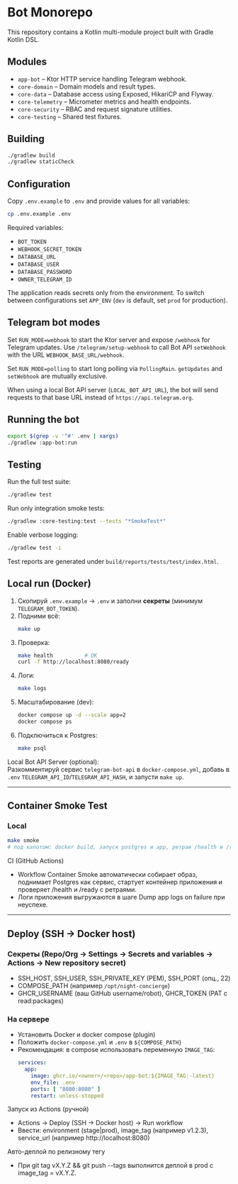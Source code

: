 # Bot Monorepo

This repository contains a Kotlin multi-module project built with Gradle Kotlin DSL.

## Modules

- `app-bot` – Ktor HTTP service handling Telegram webhook.
- `core-domain` – Domain models and result types.
- `core-data` – Database access using Exposed, HikariCP and Flyway.
- `core-telemetry` – Micrometer metrics and health endpoints.
- `core-security` – RBAC and request signature utilities.
- `core-testing` – Shared test fixtures.

## Building

```bash
./gradlew build
./gradlew staticCheck
```

## Configuration

Copy `.env.example` to `.env` and provide values for all variables:

```bash
cp .env.example .env
```

Required variables:

- `BOT_TOKEN`
- `WEBHOOK_SECRET_TOKEN`
- `DATABASE_URL`
- `DATABASE_USER`
- `DATABASE_PASSWORD`
- `OWNER_TELEGRAM_ID`

The application reads secrets only from the environment. To switch between
configurations set `APP_ENV` (`dev` is default, set `prod` for production).

## Telegram bot modes

Set `RUN_MODE=webhook` to start the Ktor server and expose `/webhook` for Telegram updates.
Use `/telegram/setup-webhook` to call Bot API `setWebhook` with the URL `WEBHOOK_BASE_URL/webhook`.

Set `RUN_MODE=polling` to start long polling via `PollingMain`.
`getUpdates` and `setWebhook` are mutually exclusive.

When using a local Bot API server (`LOCAL_BOT_API_URL`), the bot will send requests
to that base URL instead of `https://api.telegram.org`.

## Running the bot

```bash
export $(grep -v '^#' .env | xargs)
./gradlew :app-bot:run
```

## Testing

Run the full test suite:

```bash
./gradlew test
```

Run only integration smoke tests:

```bash
./gradlew :core-testing:test --tests "*SmokeTest*"
```

Enable verbose logging:

```bash
./gradlew test -i
```

Test reports are generated under `build/reports/tests/test/index.html`.


## Local run (Docker)

1. Скопируй `.env.example` → `.env` и заполни **секреты** (минимум `TELEGRAM_BOT_TOKEN`).
2. Подними всё:
   ```bash
   make up
   ```
3. Проверка:
   ```bash
   make health          # OK
   curl -f http://localhost:8080/ready
   ```
4. Логи:
   ```bash
   make logs
   ```
5. Масштабирование (dev):
   ```bash
   docker compose up -d --scale app=2
   docker compose ps
   ```
6. Подключиться к Postgres:
   ```bash
   make psql
   ```

Local Bot API Server (optional):  
Разкомментируй сервис `telegram-bot-api` в `docker-compose.yml`, добавь в `.env` `TELEGRAM_API_ID`/`TELEGRAM_API_HASH`, и запусти `make up`.

---

## Container Smoke Test

### Local
```bash
make smoke
# под капотом: docker build, запуск postgres и app, ретраи /health и /ready до 60 сек
```

CI (GitHub Actions)
- Workflow Container Smoke автоматически собирает образ, поднимает Postgres как сервис, стартует контейнер приложения и проверяет /health и /ready с ретраями.
- Логи приложения выгружаются в шаге Dump app logs on failure при неуспехе.

---

## Deploy (SSH → Docker host)

### Секреты (Repo/Org → Settings → Secrets and variables → Actions → New repository secret)
- SSH_HOST, SSH_USER, SSH_PRIVATE_KEY (PEM), SSH_PORT (опц., 22)
- COMPOSE_PATH (например `/opt/night-concierge`)
- GHCR_USERNAME (ваш GitHub username/robot), GHCR_TOKEN (PAT с read:packages)

### На сервере
- Установить Docker и docker compose (plugin)
- Положить `docker-compose.yml` и `.env` в `${COMPOSE_PATH}`
- Рекомендация: в compose использовать переменную `IMAGE_TAG`:
  ```yaml
  services:
    app:
      image: ghcr.io/<owner>/<repo>/app-bot:${IMAGE_TAG:-latest}
      env_file: .env
      ports: [ "8080:8080" ]
      restart: unless-stopped
  ```

Запуск из Actions (ручной)
- Actions → Deploy (SSH → Docker host) → Run workflow
- Ввести: environment (stage|prod), image_tag (например v1.2.3), service_url (например http://localhost:8080)

Авто-деплой по релизному тегу
- При git tag vX.Y.Z && git push --tags выполнится деплой в prod с image_tag = vX.Y.Z.
